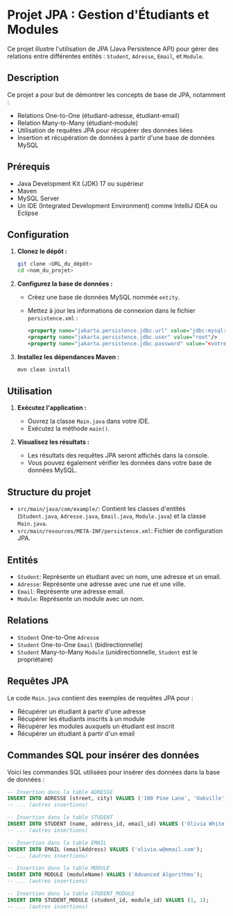 # Projet JPA : Gestion d'Étudiants et Modules

Ce projet illustre l'utilisation de JPA (Java Persistence API) pour gérer des relations entre différentes entités : `Student`, `Adresse`, `Email`, et `Module`.

## Description

Ce projet a pour but de démontrer les concepts de base de JPA, notamment :

* Relations One-to-One (étudiant-adresse, étudiant-email)
* Relation Many-to-Many (étudiant-module)
* Utilisation de requêtes JPA pour récupérer des données liées
* Insertion et récupération de données à partir d'une base de données MySQL

## Prérequis

* Java Development Kit (JDK) 17 ou supérieur
* Maven
* MySQL Server
* Un IDE (Integrated Development Environment) comme IntelliJ IDEA ou Eclipse

## Configuration

1.  **Clonez le dépôt :**

    ```bash
    git clone <URL_du_dépôt>
    cd <nom_du_projet>
    ```

2.  **Configurez la base de données :**

    * Créez une base de données MySQL nommée `entity`.
    * Mettez à jour les informations de connexion dans le fichier `persistence.xml` :

        ```xml
        <property name="jakarta.persistence.jdbc.url" value="jdbc:mysql://localhost:3306/entity?useSSL=false"/>
        <property name="jakarta.persistence.jdbc.user" value="root"/>
        <property name="jakarta.persistence.jdbc.password" value="<votre_mot_de_passe>"/>
        ```

3.  **Installez les dépendances Maven :**

    ```bash
    mvn clean install
    ```

## Utilisation

1.  **Exécutez l'application :**

    * Ouvrez la classe `Main.java` dans votre IDE.
    * Exécutez la méthode `main()`.

2.  **Visualisez les résultats :**

    * Les résultats des requêtes JPA seront affichés dans la console.
    * Vous pouvez également vérifier les données dans votre base de données MySQL.

## Structure du projet

* `src/main/java/com/example/`: Contient les classes d'entités (`Student.java`, `Adresse.java`, `Email.java`, `Module.java`) et la classe `Main.java`.
* `src/main/resources/META-INF/persistence.xml`: Fichier de configuration JPA.

## Entités

* `Student`: Représente un étudiant avec un nom, une adresse et un email.
* `Adresse`: Représente une adresse avec une rue et une ville.
* `Email`: Représente une adresse email.
* `Module`: Représente un module avec un nom.

## Relations

* `Student` One-to-One `Adresse`
* `Student` One-to-One `Email` (bidirectionnelle)
* `Student` Many-to-Many `Module` (unidirectionnelle, `Student` est le propriétaire)

## Requêtes JPA

Le code `Main.java` contient des exemples de requêtes JPA pour :

* Récupérer un étudiant à partir d'une adresse
* Récupérer les étudiants inscrits à un module
* Récupérer les modules auxquels un étudiant est inscrit
* Récupérer un étudiant à partir d'un email

## Commandes SQL pour insérer des données

Voici les commandes SQL utilisées pour insérer des données dans la base de données :

```sql
-- Insertion dans la table ADRESSE
INSERT INTO ADRESSE (street, city) VALUES ('100 Pine Lane', 'Oakville');
-- ... (autres insertions)

-- Insertion dans la table STUDENT
INSERT INTO STUDENT (name, address_id, email_id) VALUES ('Olivia White', 1, 1);
-- ... (autres insertions)

-- Insertion dans la table EMAIL
INSERT INTO EMAIL (emailAddress) VALUES ('olivia.w@email.com');
-- ... (autres insertions)

-- Insertion dans la table MODULE
INSERT INTO MODULE (moduleName) VALUES ('Advanced Algorithms');
-- ... (autres insertions)

-- Insertion dans la table STUDENT_MODULE
INSERT INTO STUDENT_MODULE (student_id, module_id) VALUES (1, 1);
-- ... (autres insertions)
